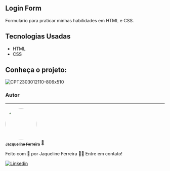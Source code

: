 
## Login Form

Formulário para praticar minhas habilidades em HTML e CSS.

## Tecnologias Usadas
 * HTML
 * CSS
 
## Conheça o projeto: 

![CPT2303012110-806x510](https://user-images.githubusercontent.com/64090350/222295476-318718ac-8db1-46d2-a308-82151eca6c23.gif)


### Autor
---

<a href="https://augecode.com/">
 <img style="border-radius: 50%;" src="https://avatars.githubusercontent.com/jacqueline-dev" width="100px;" alt=""/>
 <br />
 <sub><b>Jacqueline Ferreira</b></sub></a> <a href="https://augecode.com/" title="Augecode">🚀</a>


Feito com 💜 por Jaqueline Ferreira 👋🏽 Entre em contato!

[![Linkedin](https://img.shields.io/badge/Meu%20Perfil-Linkdin-blueviolet)](https://www.linkedin.com/in/jacqueline-ferreira-a152761a5/)


